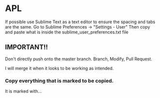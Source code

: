 # APL

If possible use Sublime Text as a text editor to ensure the spacing and tabs are the same.
Go to Sublime Preferences -> "Settings - User"
Then copy and paste what is inside the sublime_user_preferences.txt file


## IMPORTANT!!
Don't directly push onto the master branch.
Branch, Modify, Pull Request.

I will merge it when it looks to be working as intended.


### Copy everything that is marked to be copied.

It is marked with...

<!-- START COPY THIS -->
<!-- END COPY THIS -->
